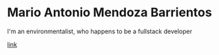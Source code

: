 # Mario Antonio Mendoza Barrientos

I'm an environmentalist, who happens to be a fullstack developer

[link](IMG_1267.jpg)